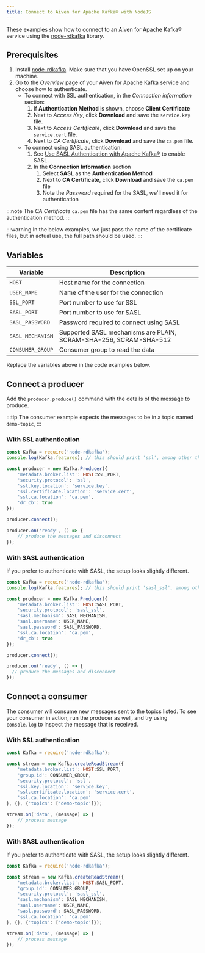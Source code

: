 ```yaml
---
title: Connect to Aiven for Apache Kafka® with NodeJS
---
```


These examples show how to connect to an Aiven for Apache Kafka® service
using the [node-rdkafka](https://github.com/blizzard/node-rdkafka)
library.

## Prerequisites

1.  Install [node-rdkafka](https://github.com/blizzard/node-rdkafka).
    Make sure that you have OpenSSL set up on your machine.
2.  Go to the *Overview* page of your Aiven for Apache Kafka service and
    choose how to authenticate.
    -   To connect with SSL authentication, in the *Connection
        information* section:
        1.  If **Authentication Method** is shown, choose **Client
            Certificate**
        2.  Next to *Access Key*, click **Download** and save the
            `service.key` file.
        3.  Next to *Access Certificate*, click **Download** and save
            the `service.cert` file.
        4.  Next to *CA Certificate*, click **Download** and save the
            `ca.pem` file.
    -   To connect using SASL authentication:
        1.  See [Use SASL Authentication with Apache
            Kafka®](https://docs.aiven.io/docs/products/kafka/howto/kafka-sasl-auth.html)
            to enable SASL.
        2.  In the **Connection Information** section
            1.  Select **SASL** as the **Authentication Method**
            2.  Next to **CA Certificate**, click **Download** and save
                the `ca.pem` file
            3.  Note the *Password* required for the SASL, we'll need
                it for authentication

:::note
The *CA Certificate* `ca.pem` file has the same content regardless of
the authentication method.
:::

:::warning
In the below examples, we just pass the name of the certificate files,
but in actual use, the full path should be used.
:::

## Variables

 | Variable         | Description                                                       |
 | ---------------- | ----------------------------------------------------------------- |
 | `HOST`           | Host name for the connection                                      |
 | `USER_NAME`      | Name of the user for the connection                               |
 | `SSL_PORT`       | Port number to use for SSL                                        |
 | `SASL_PORT`      | Port number to use for SASL                                       |
 | `SASL_PASSWORD`  | Password required to connect using SASL                           |
 | `SASL_MECHANISM` | Supported SASL mechanisms are PLAIN, SCRAM-SHA-256, SCRAM-SHA-512 |
 | `CONSUMER_GROUP` | Consumer group to read the data                                   |

Replace the variables above in the code examples below.

## Connect a producer

Add the `producer.produce()` command with the details of the message to
produce.

:::tip
The consumer example expects the messages to be in a topic named
`demo-topic`,
:::

### With SSL authentication

```js
const Kafka = require('node-rdkafka');
console.log(Kafka.features); // this should print 'ssl', among other things

const producer = new Kafka.Producer({
    'metadata.broker.list': HOST:SSL_PORT,
    'security.protocol': 'ssl',
    'ssl.key.location': 'service.key',
    'ssl.certificate.location': 'service.cert',
    'ssl.ca.location': 'ca.pem',
    'dr_cb': true
});

producer.connect();

producer.on('ready', () => {
    // produce the messages and disconnect
});
```

### With SASL authentication

If you prefer to authenticate with SASL, the setup looks slightly
different.

```js
const Kafka = require('node-rdkafka');
console.log(Kafka.features); // this should print 'sasl_ssl', among other things

const producer = new Kafka.Producer({
    'metadata.broker.list': HOST:SASL_PORT,
    'security.protocol': 'sasl_ssl',
    'sasl.mechanism': SASL_MECHANISM,
    'sasl.username': USER_NAME,
    'sasl.password': SASL_PASSWORD,
    'ssl.ca.location': 'ca.pem',
    'dr_cb': true
});

producer.connect();

producer.on('ready', () => {
  // produce the messages and disconnect
});
```

## Connect a consumer

The consumer will consume new messages sent to the topics listed. To see
your consumer in action, run the producer as well, and try using
`console.log` to inspect the message that is received.

### With SSL authentication

```js
const Kafka = require('node-rdkafka');

const stream = new Kafka.createReadStream({
    'metadata.broker.list': HOST:SSL_PORT,
    'group.id': CONSUMER_GROUP,
    'security.protocol': 'ssl',
    'ssl.key.location': 'service.key',
    'ssl.certificate.location': 'service.cert',
    'ssl.ca.location': 'ca.pem'
}, {}, {'topics': ['demo-topic']});

stream.on('data', (message) => {
    // process message
});
```

### With SASL authentication

If you prefer to authenticate with SASL, the setup looks slightly
different.

```js
const Kafka = require('node-rdkafka');

const stream = new Kafka.createReadStream({
    'metadata.broker.list': HOST:SASL_PORT,
    'group.id': CONSUMER_GROUP,
    'security.protocol': 'sasl_ssl',
    'sasl.mechanism': SASL_MECHANISM,
    'sasl.username': USER_NAME,
    'sasl.password': SASL_PASSWORD,
    'ssl.ca.location': 'ca.pem'
}, {}, {'topics': ['demo-topic']});

stream.on('data', (message) => {
    // process message
});
```
